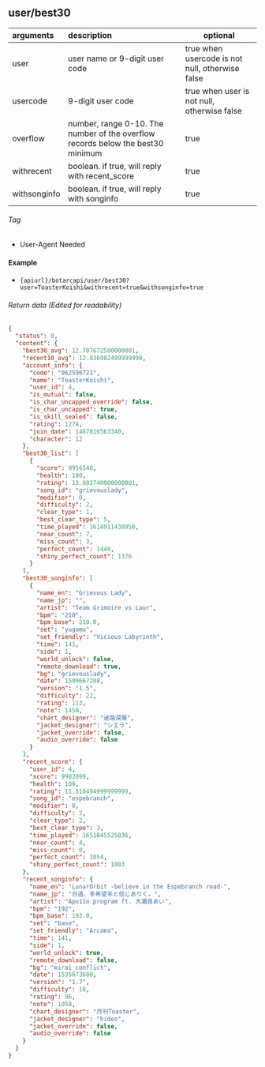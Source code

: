 ## user/best30

| arguments    | description                                                                     | optional                                        |
|:-------------|:--------------------------------------------------------------------------------|-------------------------------------------------|
| user         | user name or 9-digit user code                                                  | true when usercode is not null, otherwise false |
| usercode     | 9-digit user code                                                               | true when user is not null, otherwise false     |
| overflow     | number, range 0-10. The number of the	overflow records below the best30 minimum | true                                            |
| withrecent   | boolean. if true, will reply with recent_score                                  | true                                            |
| withsonginfo | boolean. if true, will reply with songinfo                                      | true                                            |

###### Tag

* User-Agent Needed

#### Example

+ `{apiurl}/botarcapi/user/best30?user=ToasterKoishi&withrecent=true&withsonginfo=true`

###### Return data (Edited for readability)

```json
{
  "status": 0,
  "content": {
    "best30_avg": 12.707672500000001,
    "recent10_avg": 12.836982499999998,
    "account_info": {
      "code": "062596721",
      "name": "ToasterKoishi",
      "user_id": 4,
      "is_mutual": false,
      "is_char_uncapped_override": false,
      "is_char_uncapped": true,
      "is_skill_sealed": false,
      "rating": 1274,
      "join_date": 1487816563340,
      "character": 12
    },
    "best30_list": [
      {
        "score": 9956548,
        "health": 100,
        "rating": 13.082740000000001,
        "song_id": "grievouslady",
        "modifier": 0,
        "difficulty": 2,
        "clear_type": 1,
        "best_clear_type": 5,
        "time_played": 1614911430950,
        "near_count": 7,
        "miss_count": 3,
        "perfect_count": 1440,
        "shiny_perfect_count": 1376
      }
    ],
    "best30_songinfo": [
      {
        "name_en": "Grievous Lady",
        "name_jp": "",
        "artist": "Team Grimoire vs Laur",
        "bpm": "210",
        "bpm_base": 210.0,
        "set": "yugamu",
        "set_friendly": "Vicious Labyrinth",
        "time": 141,
        "side": 1,
        "world_unlock": false,
        "remote_download": true,
        "bg": "grievouslady",
        "date": 1509667208,
        "version": "1.5",
        "difficulty": 22,
        "rating": 113,
        "note": 1450,
        "chart_designer": "迷路深層",
        "jacket_designer": "シエラ",
        "jacket_override": false,
        "audio_override": false
      }
    ],
    "recent_score": {
      "user_id": 4,
      "score": 9982099,
      "health": 100,
      "rating": 11.510494999999999,
      "song_id": "espebranch",
      "modifier": 0,
      "difficulty": 2,
      "clear_type": 2,
      "best_clear_type": 3,
      "time_played": 1651045525836,
      "near_count": 4,
      "miss_count": 0,
      "perfect_count": 1054,
      "shiny_perfect_count": 1003
    },
    "recent_songinfo": {
      "name_en": "LunarOrbit -believe in the Espebranch road-",
      "name_jp": "白道、多希望羊と信じありく。",
      "artist": "Apo11o program ft. 大瀬良あい",
      "bpm": "192",
      "bpm_base": 192.0,
      "set": "base",
      "set_friendly": "Arcaea",
      "time": 141,
      "side": 1,
      "world_unlock": true,
      "remote_download": false,
      "bg": "mirai_conflict",
      "date": 1535673600,
      "version": "1.7",
      "difficulty": 18,
      "rating": 96,
      "note": 1058,
      "chart_designer": "月刊Toaster",
      "jacket_designer": "hideo",
      "jacket_override": false,
      "audio_override": false
    }
  }
}
```
